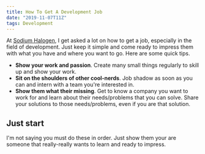 ```yaml
---
title: How To Get A Development Job
date: "2019-11-07T11Z"
tags: Development
---
```


At [Sodium Halogen](https://sodiumhalogen.com?ref=chancesmithio), I get asked a lot on how to get a job, especially in the field of development. Just keep it simple and come ready to impress them with what you have and where you want to go. Here are some quick tips.

- **Show your work and passion**. Create many small things regularly to skill up and show your work.
- **Sit on the shoulders of other cool-nerds**. Job shadow as soon as you can and intern with a team you're interested in.
- **Show them what their missing**. Get to know a company you want to work for and learn about their needs/problems that you can solve. Share your solutions to those needs/problems, even if you are that solution.

## Just start

I'm not saying you must do these in order. Just show them your are someone that really-really wants to learn and ready to impress.
